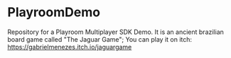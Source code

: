 # PlayroomDemo

Repository for a Playroom Multiplayer SDK Demo.
It is an ancient brazilian board game called "The Jaguar Game";
You can play it on itch: https://gabrielmenezes.itch.io/jaguargame

